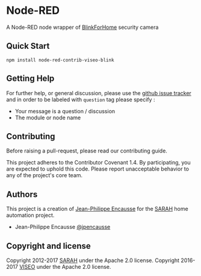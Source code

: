 # Node-RED

A Node-RED node wrapper of [BlinkForHome](https://blinkforhome.com/) security camera

## Quick Start

```
npm install node-red-contrib-viseo-blink
```

## Getting Help

For further help, or general discussion, please use the [github issue tracker](https://github.com/NGRP/node-red-contrib-viseo/issues) and in order to be labeled with `question` tag please specify :
- Your message is a question / discussion
- The module or node name

## Contributing

Before raising a pull-request, please read our contributing guide.

This project adheres to the Contributor Covenant 1.4. By participating, 
you are expected to uphold this code. 
Please report unacceptable behavior to any of the project's core team.

## Authors

This project is a creation of [Jean-Philippe Encausse](http://www.encausse.net) for the [SARAH](http://sarah.encausse.net) home automation project.

- Jean-Philippe Encausse [@jpencausse](https://twitter.com/jpencausse)


## Copyright and license

Copyright 2012-2017 [SARAH](http://sarah.encausse.net) under the Apache 2.0 license.
Copyright 2016-2017 [VISEO](http://www.viseo.com) under the Apache 2.0 license.